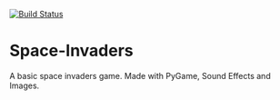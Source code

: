 [![Build Status](https://travis-ci.org/RealKevinApetrei/Space-Invaders.svg?branch=master)](https://travis-ci.org/RealKevinApetrei/Space-Invaders)
# Space-Invaders
A basic space invaders game. Made with PyGame, Sound Effects and Images.
